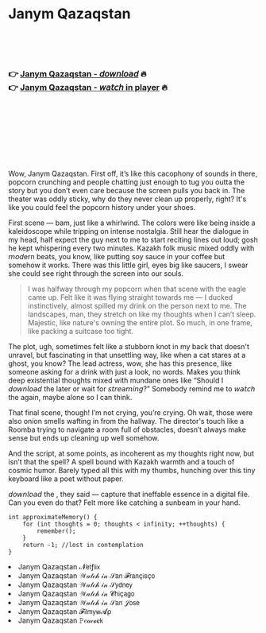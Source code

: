<h1>Janym Qazaqstan</h1>

<br><br><br>

<h3>👉 <a href="https://Todds-tuirigungcor1975.github.io/apufqrvtzd/">Janym Qazaqstan - 𝘥𝘰𝘸𝘯𝘭𝘰𝘢𝘥</a> 🔥<br>
👉 <a href="https://Todds-tuirigungcor1975.github.io/apufqrvtzd/">Janym Qazaqstan - 𝘸𝘢𝘵𝘤𝘩 in player</a> 🔥
</h3>



<br><br><br><br><br><br><br>


Wow, Janym Qazaqstan. First off, it’s like this cacophony of sounds in there, popcorn crunching and people chatting just enough to tug you outta the story but you don’t even care because the screen pulls you back in. The theater was oddly sticky, why do they never clean up properly, right? It's like you could feel the popcorn history under your shoes.

First scene — bam, just like a whirlwind. The colors were like being inside a kaleidoscope while tripping on intense nostalgia. Still hear the dialogue in my head, half expect the guy next to me to start reciting lines out loud; gosh he kept whispering every two minutes. Kazakh folk music mixed oddly with 𝘮𝘰𝘥ern beats, you know, like putting soy sauce in your coffee but somehow it works. There was this little girl, eyes big like saucers, I swear she could see right through the screen into our souls.

>I was halfway through my popcorn when that scene with the eagle came up. Felt like it was flying straight towards me — I ducked instinctively, almost spilled my drink on the person next to me. The landscapes, man, they stretch on like my thoughts when I can’t sleep. Majestic, like nature's owning the entire plot. So much, in one frame, like packing a suitcase too tight.

The plot, ugh, sometimes felt like a stubborn knot in my back that doesn't unravel, but fascinating in that unsettling way, like when a cat stares at a ghost, you know? The lead actress, wow, she has this presence, like someone asking for a drink with just a look, no words. Makes you think deep existential thoughts mixed with mundane ones like “Should I 𝘥𝘰𝘸𝘯𝘭𝘰𝘢𝘥 the   later or wait for 𝘴𝘵𝘳𝘦𝘢𝘮𝘪𝘯𝘨?” Somebody remind me to 𝘸𝘢𝘵𝘤𝘩 the   again, maybe alone so I can think.

That final scene, though! I’m not crying, you’re crying. Oh wait, those were also onion smells wafting in from the hallway. The director's touch like a Roomba trying to navigate a room full of obstacles, doesn’t always make sense but ends up cleaning up well somehow. 

And the script, at some points, as incoherent as my thoughts right now, but isn’t that the spell? A spell bound with Kazakh warmth and a touch of cosmic humor. Barely typed all this with my thumbs, hunching over this tiny keyboard like a poet without paper.

𝘥𝘰𝘸𝘯𝘭𝘰𝘢𝘥 the  , they said — capture that ineffable essence in a digital file. Can you even do that? Felt more like catching a sunbeam in your hand.

```
int approximateMemory() {
    for (int thoughts = 0; thoughts < infinity; ++thoughts) {
        remember();
    }
    return -1; //lost in contemplation
} 
```

<li>Janym Qazaqstan 𝓝𝖾𝗍ƒ𝗅𝗂𝗑</li>
<li>Janym Qazaqstan 𝒲𝒶𝓉𝒸𝒽 𝒾𝓃 𝒮𝖺𝗇 𝓕𝗋𝖺𝗇ç𝗂𝗌ç𝗈</li>
<li>Janym Qazaqstan 𝒲𝒶𝓉𝒸𝒽 𝒾𝓃 𝒮𝗒𝖽𝗇𝖾𝗒</li>
<li>Janym Qazaqstan 𝒲𝒶𝓉𝒸𝒽 𝒾𝓃 𝓒𝗁𝗂ç𝖺𝗀𝗈</li>
<li>Janym Qazaqstan 𝒲𝒶𝓉𝒸𝒽 𝒾𝓃 𝒮𝖺𝗇 𝒥𝗈𝗌𝖾</li>
<li>Janym Qazaqstan 𝓕𝗂𝗅𝗆𝗒𝗐𝓐ρ</li>
<li>Janym Qazaqstan 𝙿𝑒𝒶𝒸𝓸𝐜𝗄</li>
